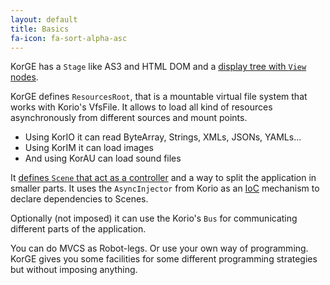 ```yaml
---
layout: default
title: Basics
fa-icon: fa-sort-alpha-asc
---
```


KorGE has a `Stage` like AS3 and HTML DOM and a [display tree with `View` nodes](/basics/views).

KorGE defines `ResourcesRoot`, that is a mountable virtual file system that works with Korio's VfsFile.
It allows to load all kind of resources asynchronously from different sources and mount points.

* Using KorIO it can read ByteArray, Strings, XMLs, JSONs, YAMLs...
* Using KorIM it can load images
* And using KorAU can load sound files

It [defines `Scene` that act as a controller](/basics/scene) and a way to split the application in smaller parts.
It uses the `AsyncInjector` from Korio as an [IoC](https://en.wikipedia.org/wiki/Inversion_of_control) mechanism to declare dependencies to Scenes.

Optionally (not imposed) it can use the Korio's `Bus` for communicating different parts of the application.

You can do MVCS as Robot-legs. Or use your own way of programming. KorGE gives you some facilities for
some different programming strategies but without imposing anything.
